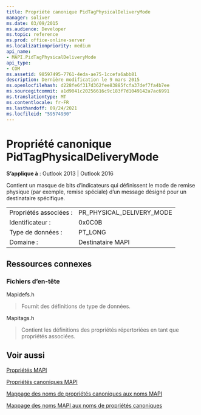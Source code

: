 ```yaml
---
title: Propriété canonique PidTagPhysicalDeliveryMode
manager: soliver
ms.date: 03/09/2015
ms.audience: Developer
ms.topic: reference
ms.prod: office-online-server
ms.localizationpriority: medium
api_name:
- MAPI.PidTagPhysicalDeliveryMode
api_type:
- COM
ms.assetid: 98597495-7761-4eda-ae75-1ccefa6abb81
description: Dernière modification le 9 mars 2015
ms.openlocfilehash: d228fe6f317d362fee83885fcfa37def7fa4b7ee
ms.sourcegitcommit: a1d9041c20256616c9c183f7d1049142a7ac6991
ms.translationtype: MT
ms.contentlocale: fr-FR
ms.lasthandoff: 09/24/2021
ms.locfileid: "59574930"
---
```

# <a name="pidtagphysicaldeliverymode-canonical-property"></a>Propriété canonique PidTagPhysicalDeliveryMode

  
  
**S’applique à** : Outlook 2013 | Outlook 2016 
  
Contient un masque de bits d’indicateurs qui définissent le mode de remise physique (par exemple, remise spéciale) d’un message désigné pour un destinataire spécifique.
  
|||
|:-----|:-----|
|Propriétés associées :  <br/> |PR_PHYSICAL_DELIVERY_MODE  <br/> |
|Identificateur :  <br/> |0x0C0B  <br/> |
|Type de données :  <br/> |PT_LONG  <br/> |
|Domaine :  <br/> |Destinataire MAPI  <br/> |
   
## <a name="related-resources"></a>Ressources connexes

### <a name="header-files"></a>Fichiers d’en-tête

Mapidefs.h
  
> Fournit des définitions de type de données.
    
Mapitags.h
  
> Contient les définitions des propriétés répertoriées en tant que propriétés associées.
    
## <a name="see-also"></a>Voir aussi



[Propriétés MAPI](mapi-properties.md)
  
[Propriétés canoniques MAPI](mapi-canonical-properties.md)
  
[Mappage des noms de propriétés canoniques aux noms MAPI](mapping-canonical-property-names-to-mapi-names.md)
  
[Mappage des noms MAPI aux noms de propriétés canoniques](mapping-mapi-names-to-canonical-property-names.md)

